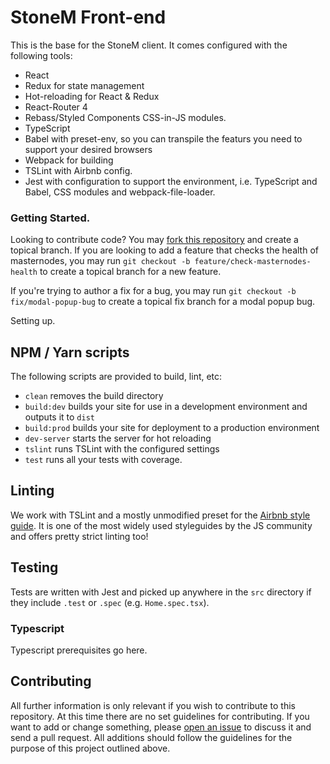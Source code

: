 # StoneM Front-end

This is the base for the StoneM client. It comes configured with the following tools:

- React
- Redux for state management
- Hot-reloading for React & Redux
- React-Router 4
- Rebass/Styled Components CSS-in-JS modules.
- TypeScript
- Babel with preset-env, so you can transpile the featurs you need to support your desired browsers
- Webpack for building
- TSLint with Airbnb config.
- Jest with configuration to support the environment, i.e. TypeScript and Babel, CSS modules and webpack-file-loader.

### Getting Started.

Looking to contribute code? You may [fork this repository](https://github.com/stonecoinproject/stonem-frontend.git) and create a topical branch. If you are looking to add a feature that checks the health of masternodes, you may run `git checkout -b feature/check-masternodes-health` to create a topical branch for a new feature.

If you're trying to author a fix for a bug, you may run `git checkout -b fix/modal-popup-bug` to create a topical fix branch for a modal popup bug.

Setting up.

## NPM / Yarn scripts

The following scripts are provided to build, lint, etc:

- `clean` removes the build directory
- `build:dev` builds your site for use in a development environment and outputs it to `dist`
- `build:prod` builds your site for deployment to a production environment
- `dev-server` starts the server for hot reloading
- `tslint` runs TSLint with the configured settings
- `test` runs all your tests with coverage.

## Linting

We work with TSLint and a mostly unmodified preset for the [Airbnb style guide](https://github.com/airbnb/javascript/).
It is one of the most widely used styleguides by the JS community and offers pretty strict linting too!

## Testing

Tests are written with Jest and picked up anywhere in the `src` directory if they include `.test` or `.spec` (e.g. `Home.spec.tsx`).

### Typescript

Typescript prerequisites go here.

## Contributing

All further information is only relevant if you wish to contribute to this repository.
At this time there are no set guidelines for contributing.
If you want to add or change something, please [open an issue](https://github.com/stonecoinproject/stonem-frontend/issues) to discuss it and send a pull request.
All additions should follow the guidelines for the purpose of this project outlined above.
